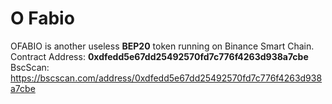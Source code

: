 # O Fabio
 OFABIO is another useless **BEP20** token running on Binance Smart Chain.
Contract Address: **0xdfedd5e67dd25492570fd7c776f4263d938a7cbe**
BscScan: https://bscscan.com/address/0xdfedd5e67dd25492570fd7c776f4263d938a7cbe
